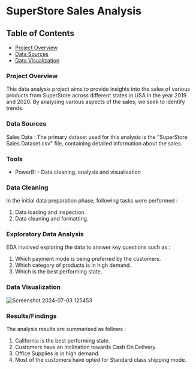 # SuperStore Sales Analysis

## Table of Contents


- [Project Overview](#project-overview)
- [Data Sources](#data-sources)
- [Data Visualization](#data-visualization)

### Project Overview

This data analysis project aims to provide insights into the sales of various products from SuperStore across different states in USA in the year 2019 and 2020. By analysing various aspects of the sales, we seek to identify trends.

### Data Sources 

Sales Data : The primary dataset used for this analysis is the "SuperStore Sales Dataset.csv" file, containing detailed information about the sales.

### Tools

- PowerBI - Data cleaning, analysis and visualisation

### Data Cleaning 
 In the initial data preparation phase, following tasks were performed : 
 1. Data loading and inspection.
 2. Data cleaning and formatting.

### Exploratory Data Analysis
EDA involved exploring the data to answer key questions such as : 
1. Which payment mode is being preferred by the customers.
2. Which category of products is in high demand.
3. Which is the best performing state.

### Data Visualization
![Screenshot 2024-07-03 125453](https://github.com/shubh-20-am/SuperStore_Sales_Analysis/assets/141903981/9167833c-8e2f-474b-acf9-cc4cffc75603)


### Results/Findings

The analysis results are summarised as follows : 
1. California is the best performing state.
2. Customers have an inclination towards Cash On Delivery.
3. Office Supplies is in high demand.
4. Most of the customers have opted for Standard class shipping mode.

